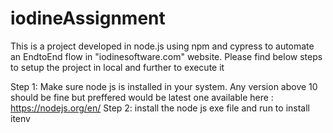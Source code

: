 # iodineAssignment

This is a project developed in node.js using npm and cypress to automate an EndtoEnd flow in  "iodinesoftware.com" website. 
Please find below steps to setup the project in local and further to execute it

Step 1: Make sure node js is installed in your system. Any version above 10 should be fine but preffered would be latest one available here : https://nodejs.org/en/ 
Step 2: install the node js exe file and run to install itenv
